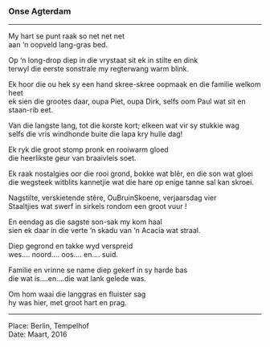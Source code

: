 ### Onse Agterdam

---

My hart se punt raak so net net net<br />
aan ‘n oopveld lang-gras bed.

Op ‘n long-drop diep in die vrystaat sit ek in stilte en dink<br />
terwyl die eerste sonstrale my regterwang warm blink.

Ek hoor die ou hek sy een hand skree-skree oopmaak en die familie welkom heet<br />
ek sien die grootes daar, oupa Piet, oupa Dirk, selfs oom Paul wat sit en staan-rib eet.

Van die langste lang, tot die korste kort; elkeen wat vir sy stukkie wag<br />
selfs die vris windhonde buite die lapa kry hulle dag!

Ek ryk die groot stomp pronk en rooiwarm gloed<br />
die heerlikste geur van braaivleis soet.

Ek raak nostalgies oor die rooi grond, bokke wat blêr, en die son wat gloei<br />
die wegsteek witblits kannetjie wat die hare op enige tanne sal kan skroei.

Nagstilte, verskietende stêre, OuBruinSkoene, verjaarsdag vier<br />
Staaltjies wat swerf in sirkels rondom een groot vuur !

En eendag as die sagste son-sak my kom haal<br />
sien ek daar in die verte ‘n skadu van ‘n Acacia wat straal.

Diep gegrond en takke wyd verspreid<br />
wes…. noord…. oos…. en…. suid.

Familie en vrinne se name diep gekerf in sy harde bas<br />
die wat is….en….die wat lank gelede was.

Om hom waai die langgras en fluister sag<br />
hy was hier, met groot hart en prag.

--- 

Place: Berlin, Tempelhof<br />
Date: Maart, 2016



